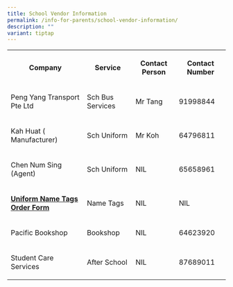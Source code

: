 ```yaml
---
title: School Vendor Information
permalink: /info-for-parents/school-vendor-information/
description: ""
variant: tiptap
---
```

<table><tbody><tr><th rowspan="1" colspan="1"><p>Company</p></th><th rowspan="1" colspan="1"><p>Service</p></th><th rowspan="1" colspan="1"><p>Contact Person</p></th><th rowspan="1" colspan="1"><p>Contact Number</p></th></tr><tr><td rowspan="1" colspan="1"><p>Peng Yang Transport Pte Ltd</p></td><td rowspan="1" colspan="1"><p>Sch Bus Services</p></td><td rowspan="1" colspan="1"><p>Mr Tang</p></td><td rowspan="1" colspan="1"><p>91998844</p></td></tr><tr><td rowspan="1" colspan="1"><p>Kah Huat ( Manufacturer)</p></td><td rowspan="1" colspan="1"><p>Sch Uniform</p></td><td rowspan="1" colspan="1"><p>Mr Koh</p></td><td rowspan="1" colspan="1"><p>64796811</p></td></tr><tr><td rowspan="1" colspan="1"><p>Chen Num Sing (Agent)</p></td><td rowspan="1" colspan="1"><p>Sch Uniform</p></td><td rowspan="1" colspan="1"><p>NIL</p></td><td rowspan="1" colspan="1"><p>65658961</p></td></tr><tr><td rowspan="1" colspan="1"><p><strong><a href="/files/2021%20Name%20Tag%20BTPS.pdf" rel="noopener noreferrer" target="_blank">Uniform Name Tags Order Form</a></strong></p></td><td rowspan="1" colspan="1"><p>Name Tags</p></td><td rowspan="1" colspan="1"><p>NIL</p></td><td rowspan="1" colspan="1"><p>NIL</p></td></tr><tr><td rowspan="1" colspan="1"><p>Pacific Bookshop</p></td><td rowspan="1" colspan="1"><p>Bookshop</p></td><td rowspan="1" colspan="1"><p>NIL</p></td><td rowspan="1" colspan="1"><p>64623920</p></td></tr><tr><td rowspan="1" colspan="1"><p>Student Care Services</p></td><td rowspan="1" colspan="1"><p>After School</p></td><td rowspan="1" colspan="1"><p>NIL</p></td><td rowspan="1" colspan="1"><p>87689011</p></td></tr></tbody></table><p><br></p>